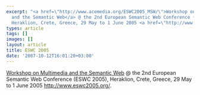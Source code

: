 ```yaml
---
excerpt: "<a href=\"http://www.acemedia.org/ESWC2005_MSW/\">Workshop on Multimedia
  and the Semantic Web</a> @ the 2nd European Semantic Web Conference (ESWC 2005),
  Heraklion, Crete, Greece, 29 May to 1 June 2005 <a href=\"http://www.eswc2005.org/\">http://www.eswc2005.org/</a>.\r\n"
types: article
tags: []
images: []
layout: article
title: ESWC 2005
date: '2007-10-12T16:01:20+03:00'
---
```

<a href="http://www.acemedia.org/ESWC2005_MSW/">Workshop on Multimedia and the Semantic Web</a> @ the 2nd European Semantic Web Conference (ESWC 2005), Heraklion, Crete, Greece, 29 May to 1 June 2005 <a href="http://www.eswc2005.org/">http://www.eswc2005.org/</a>.
